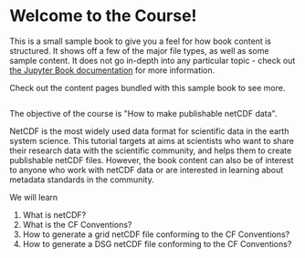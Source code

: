 # Welcome to the Course!

This is a small sample book to give you a feel for how book content is
structured.
It shows off a few of the major file types, as well as some sample content.
It does not go in-depth into any particular topic - check out [the Jupyter Book documentation](https://jupyterbook.org) for more information.

Check out the content pages bundled with this sample book to see more.

```{tableofcontents}
```

The objective of the course is "How to make publishable netCDF data".

NetCDF is the most widely used data format for scientific data in the earth system science. This tutorial targets at aims at scientists who want to share their research data with the scientific community, and helps them to create publishable netCDF files. However, the book content can also be of interest to anyone who work with netCDF data or are interested in learning about metadata standards in the community.

We will learn

1. What is netCDF?
2. What is the CF Conventions?
3. How to generate a grid netCDF file conforming to the CF Conventions?
4. How to generate a DSG netCDF file conforming to the CF Conventions?